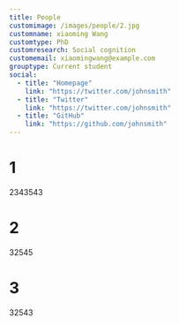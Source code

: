 ```yaml
---
title: People
customimage: /images/people/2.jpg
customname: xiaoming Wang
customtype: PhD
customresearch: Social cognition
customemail: xiaomingwang@example.com
grouptype: Current student
social:
  - title: "Homepage"
    link: "https://twitter.com/johnsmith"
  - title: "Twitter"
    link: "https://twitter.com/johnsmith"
  - title: "GitHub"
    link: "https://github.com/johnsmith"
---
```


# 1
2343543

# 2
32545

# 3
32543

